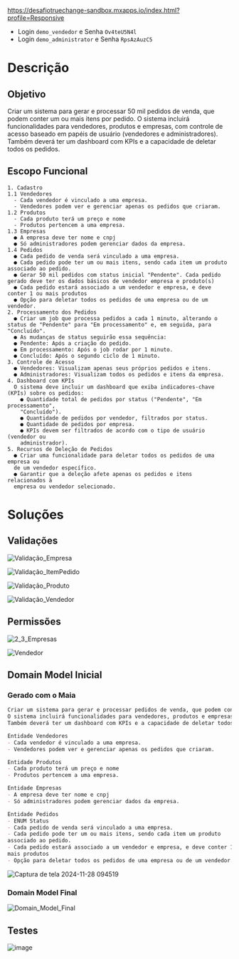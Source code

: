 https://desafiotruechange-sandbox.mxapps.io/index.html?profile=Responsive

- Login `demo_vendedor` e Senha `Ov4teU5N4l`
- Login `demo_administrator` e Senha `RpsAzAuzC5`

# Descrição

## Objetivo
Criar um sistema para gerar e processar 50 mil pedidos de venda, que podem conter
um ou mais itens por pedido. O sistema incluirá funcionalidades para vendedores,
produtos e empresas, com controle de acesso baseado em papéis de usuário
(vendedores e administradores). Também deverá ter um dashboard com KPIs e a
capacidade de deletar todos os pedidos.

## Escopo Funcional
    1. Cadastro
    1.1 Vendedores
      - Cada vendedor é vinculado a uma empresa.
      - Vendedores podem ver e gerenciar apenas os pedidos que criaram.
    1.2 Produtos
      - Cada produto terá um preço e nome
      - Produtos pertencem a uma empresa.
    1.3 Empresas
      ● A empresa deve ter nome e cnpj
      ● Só administradores podem gerenciar dados da empresa.
    1.4 Pedidos
      ● Cada pedido de venda será vinculado a uma empresa.
      ● Cada pedido pode ter um ou mais itens, sendo cada item um produto associado ao pedido.
      ● Gerar 50 mil pedidos com status inicial "Pendente". Cada pedido gerado deve ter os dados básicos de vendedor empresa e produto(s)
      ● Cada pedido estará associado a um vendedor e empresa, e deve conter 1 ou mais produtos
      ● Opção para deletar todos os pedidos de uma empresa ou de um vendedor.
    2. Processamento dos Pedidos
      ● Criar um job que processa pedidos a cada 1 minuto, alterando o status de "Pendente" para "Em processamento" e, em seguida, para "Concluído".
      ● As mudanças de status seguirão essa sequência:
      ● Pendente: Após a criação do pedido.
      ● Em processamento: Após o job rodar por 1 minuto.
      ● Concluído: Após o segundo ciclo de 1 minuto.
    3. Controle de Acesso
      ● Vendedores: Visualizam apenas seus próprios pedidos e itens.
      ● Administradores: Visualizam todos os pedidos e itens da empresa.
    4. Dashboard com KPIs
      O sistema deve incluir um dashboard que exiba indicadores-chave (KPIs) sobre os pedidos:
        ● Quantidade total de pedidos por status ("Pendente", "Em processamento",
        "Concluído").
        ● Quantidade de pedidos por vendedor, filtrados por status.
        ● Quantidade de pedidos por empresa.
        ● KPIs devem ser filtrados de acordo com o tipo de usuário (vendedor ou
        administrador).
    5. Recursos de Deleção de Pedidos
      ● Criar uma funcionalidade para deletar todos os pedidos de uma empresa ou
      de um vendedor específico.
      ● Garantir que a deleção afete apenas os pedidos e itens relacionados à
      empresa ou vendedor selecionado.

# Soluções
  ## Validações

  ![Validação_Empresa](https://github.com/user-attachments/assets/9a9aca80-1a94-4746-9c12-09172b023ba3)
  
  ![Validação_ItemPedido](https://github.com/user-attachments/assets/4a53f95a-463d-4afc-976f-4da1e34697ce)
  
  ![Validação_Produto](https://github.com/user-attachments/assets/c6809959-eb38-4b87-be3f-2437ffa487bd)
  
  ![Validação_Vendedor](https://github.com/user-attachments/assets/e076a20d-8a2d-4aa4-8b69-5fa63c823292)

  ## Permissões
  
  ![2_3_Empresas](https://github.com/user-attachments/assets/94e02ecf-0856-4421-9b64-6d3d11cdfb54)
  
  ![Vendedor](https://github.com/user-attachments/assets/4c221b4f-85fa-41f5-9a5b-30a3da746b0e)
  
  ## Domain Model Inicial
  
   ### Gerado com o Maia 
  
  ```markdown
  Criar um sistema para gerar e processar pedidos de venda, que podem conter um ou mais itens por pedido. 
  O sistema incluirá funcionalidades para vendedores, produtos e empresas, com controle de acesso baseado em papéis de usuário (vendedores e administradores). 
  Também deverá ter um dashboard com KPIs e a capacidade de deletar todos os pedidos. 
  
  Entidade Vendedores
  - Cada vendedor é vinculado a uma empresa.
  - Vendedores podem ver e gerenciar apenas os pedidos que criaram.
  
  Entidade Produtos
  - Cada produto terá um preço e nome
  - Produtos pertencem a uma empresa.
  
  Entidade Empresas
  - A empresa deve ter nome e cnpj
  - Só administradores podem gerenciar dados da empresa.
  
  Entidade Pedidos
  - ENUM Status
  - Cada pedido de venda será vinculado a uma empresa.
  - Cada pedido pode ter um ou mais itens, sendo cada item um produto
  associado ao pedido.
  - Cada pedido estará associado a um vendedor e empresa, e deve conter 1 ou
  mais produtos
  - Opção para deletar todos os pedidos de uma empresa ou de um vendedor.
  ```

  ![Captura de tela 2024-11-28 094519](https://github.com/user-attachments/assets/228c10ec-6ffa-4a94-8410-4b82637dd02d)
  
  ### Domain Model Final
  
  ![Domain_Model_Final](https://github.com/user-attachments/assets/bfd4d07c-3e7c-4e1c-9664-7b9a0ee5e86a)


  ## Testes

  ![image](https://github.com/user-attachments/assets/b254c5bb-7776-44c8-b26c-6df385bfc920)

